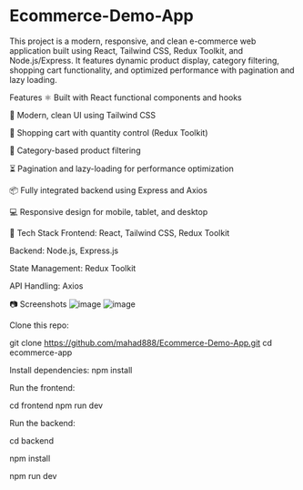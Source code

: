 # Ecommerce-Demo-App
This project is a modern, responsive, and clean e-commerce web application built using React, Tailwind CSS, Redux Toolkit, and Node.js/Express. It features dynamic product display, category filtering, shopping cart functionality, and optimized performance with pagination and lazy loading.


Features
⚛️ Built with React functional components and hooks

🎨 Modern, clean UI using Tailwind CSS

🛒 Shopping cart with quantity control (Redux Toolkit)

📂 Category-based product filtering

⏳ Pagination and lazy-loading for performance optimization

📦 Fully integrated backend using Express and Axios

💻 Responsive design for mobile, tablet, and desktop

📁 Tech Stack
Frontend: React, Tailwind CSS, Redux Toolkit

Backend: Node.js, Express.js

State Management: Redux Toolkit

API Handling: Axios

📷 Screenshots
![image](https://github.com/user-attachments/assets/31816757-9220-4ae7-beb3-2e034aed03cd)
![image](https://github.com/user-attachments/assets/880de8c5-7fb7-476b-b9a6-ead16ee87e0c)



Clone this repo:

git clone https://github.com/mahad888/Ecommerce-Demo-App.git
cd ecommerce-app

Install dependencies:
npm install



Run the frontend:

cd frontend
npm run dev

Run the backend:

cd backend

npm install

npm run dev


